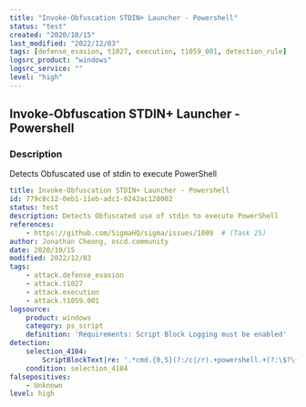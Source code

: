 ```yaml
---
title: "Invoke-Obfuscation STDIN+ Launcher - Powershell"
status: "test"
created: "2020/10/15"
last_modified: "2022/12/03"
tags: [defense_evasion, t1027, execution, t1059_001, detection_rule]
logsrc_product: "windows"
logsrc_service: ""
level: "high"
---
```


## Invoke-Obfuscation STDIN+ Launcher - Powershell

### Description

Detects Obfuscated use of stdin to execute PowerShell

```yml
title: Invoke-Obfuscation STDIN+ Launcher - Powershell
id: 779c8c12-0eb1-11eb-adc1-0242ac120002
status: test
description: Detects Obfuscated use of stdin to execute PowerShell
references:
    - https://github.com/SigmaHQ/sigma/issues/1009  # (Task 25)
author: Jonathan Cheong, oscd.community
date: 2020/10/15
modified: 2022/12/03
tags:
    - attack.defense_evasion
    - attack.t1027
    - attack.execution
    - attack.t1059.001
logsource:
    product: windows
    category: ps_script
    definition: 'Requirements: Script Block Logging must be enabled'
detection:
    selection_4104:
        ScriptBlockText|re: '.*cmd.{0,5}(?:/c|/r).+powershell.+(?:\$?\{?input\}?|noexit).+"'
    condition: selection_4104
falsepositives:
    - Unknown
level: high

```
